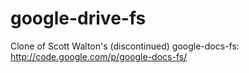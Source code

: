 google-drive-fs
===============

Clone of Scott Walton&#39;s (discontinued) google-docs-fs: http://code.google.com/p/google-docs-fs/